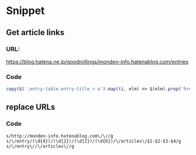 # Snippet

## Get article links

### URL:

https://blog.hatena.ne.jp/goodrollings/monden-info.hatenablog.com/entries

### Code

```js
copy($('.entry-table-entry-title > a').map((i, elm) => $(elm).prop('href')))
```

## replace URLs

### Code

```
s/http://monden-info.hatenablog.com\/\//g
s/\/entry/(\d{4})/(\d{2})/(\d{2})/(\d{6})/\/articles\/$1-$2-$3-$4/g
s/\/entry\//\/articles\//g
```
